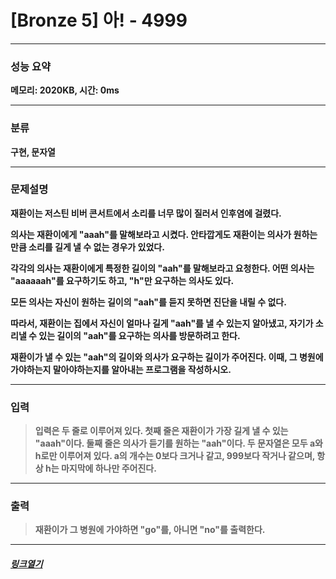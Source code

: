 # [Bronze 5] 아! - 4999
___
### **성능 요약**  
**메모리: 2020KB, 시간: 0ms**
___
### **분류**
**구현, 문자열**
___
### **문제설명**  
**<p>재환이는 저스틴 비버 콘서트에서 소리를 너무 많이 질러서 인후염에 걸렸다.</p><p>의사는 재환이에게 "aaah"를 말해보라고 시켰다. 안타깝게도 재환이는 의사가 원하는만큼 소리를&nbsp;길게 낼 수 없는 경우가 있었다.</p> <p>각각의 의사는 재환이에게 특정한 길이의 "aah"를 말해보라고 요청한다. 어떤 의사는 "aaaaaah"를 요구하기도 하고, "h"만 요구하는 의사도 있다.</p> <p>모든 의사는 자신이 원하는 길이의 "aah"를 듣지 못하면 진단을 내릴 수 없다.</p> <p>따라서, 재환이는 집에서 자신이 얼마나 길게&nbsp;"aah"를 낼 수 있는지 알아냈고, 자기가 소리낼 수 있는 길이의 "aah"를 요구하는 의사를 방문하려고 한다.</p> <p>재환이가 낼 수 있는 "aah"의 길이와 의사가 요구하는 길이가 주어진다. 이때, 그 병원에 가야하는지 말아야하는지를 알아내는 프로그램을 작성하시오.</p>**
___
### **입력**  
 > **입력은 두 줄로 이루어져 있다. 첫째 줄은 재환이가 가장 길게 낼 수 있는 "aaah"이다. 둘째 줄은 의사가 듣기를 원하는 "aah"이다. 두 문자열은 모두 a와 h로만 이루어져 있다. a의 개수는 0보다 크거나 같고, 999보다 작거나 같으며, 항상 h는 마지막에 하나만 주어진다.**
 
 ___
### **출력**  
 > **재환이가 그 병원에 가야하면 "go"를, 아니면 "no"를 출력한다.**
 
 ____
 ##### [*링크열기*](https://www.acmicpc.net/problem/4999)